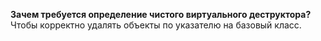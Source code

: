 **Зачем требуется определение чистого виртуального деструктора?**  
Чтобы корректно удалять объекты по указателю на базовый класс.
